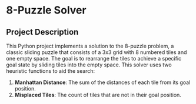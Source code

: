 # 8-Puzzle Solver

## Project Description
This Python project implements a solution to the 8-puzzle problem, a classic sliding puzzle that consists of a 3x3 grid with 8 numbered tiles and one empty space. The goal is to rearrange the tiles to achieve a specific goal state by sliding tiles into the empty space. This solver uses two heuristic functions to aid the search:
1. **Manhattan Distance**: The sum of the distances of each tile from its goal position.
2. **Misplaced Tiles**: The count of tiles that are not in their goal position.
